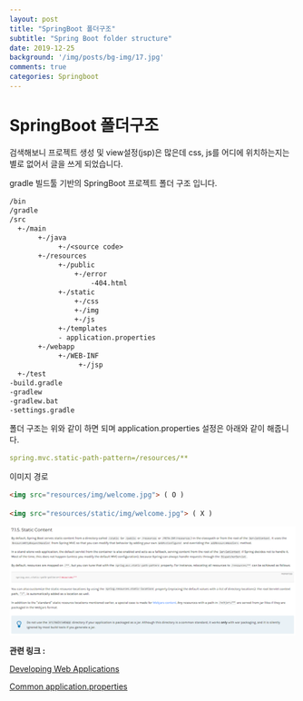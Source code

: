 ```yaml
---
layout: post
title: "SpringBoot 폴더구조"
subtitle: "Spring Boot folder structure"
date: 2019-12-25
background: '/img/posts/bg-img/17.jpg'
comments: true
categories: Springboot
---
```

<h1 class="section-heading2" >SpringBoot 폴더구조</h1>

검색해보니 프로젝트 생성 및 view설정(jsp)은 많은데 css, js를 어디에 위치하는지는 별로 없어서 글을 쓰게 되었습니다.

gradle 빌드툴 기반의 SpringBoot 프로젝트 폴더 구조 입니다.

```
/bin
/gradle
/src
  +-/main
       +-/java
            +-/<source code>
       +-/resources
            +-/public
                +-/error
                    -404.html
            +-/static
                +-/css
                +-/img
                +-/js
            +-/templates
            - application.properties
       +-/webapp
            +-/WEB-INF
                 +-/jsp
  +-/test    
-build.gradle
-gradlew
-gradlew.bat
-settings.gradle    
```

폴더 구조는 위와 같이 하면 되며 application.properties 설정은 아래와 같이 해줍니다.

```yml
spring.mvc.static-path-pattern=/resources/**
```

이미지 경로

```html
<img src="resources/img/welcome.jpg"> ( O )

<img src="resources/static/img/welcome.jpg"> ( X )
```

<div>
	<img class="img-fluid" src="/img/posts/springboot/springboot1.jpg">	
</div>

**관련 링크 :**

[Developing Web Applications](https://docs.spring.io/spring-boot/docs/current/reference/html/spring-boot-features.html#boot-features-developing-web-applications)

[Common application.properties](https://docs.spring.io/spring-boot/docs/current/reference/html/appendix-application-properties.html)